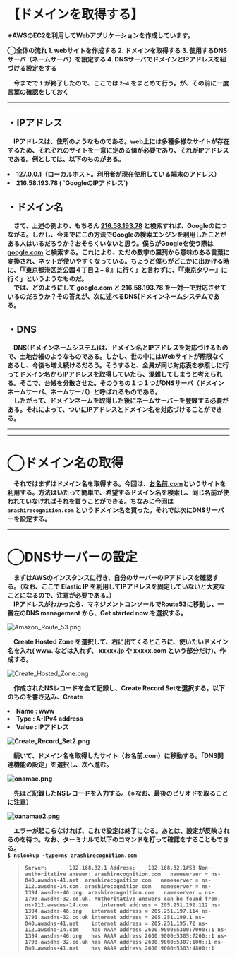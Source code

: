 
<h1>【ドメインを取得する】</h1>

<b>※AWSのEC2を利用してWebアプリケーションを作成しています。</b>

<b>
◯全体の流れ
1. webサイトを作成する
2. ドメインを取得する
3. 使用するDNSサーバ（ネームサーバ）を設定する
4. DNSサーバでドメインとIPアドレスを紐づける設定をする
</b>

<b>　今までで `1` が終了したので、ここでは `2~4` をまとめて行う。が、その前に一度言葉の確認をしておく</b>

***

<h2>・IPアドレス</h2>

<b>　IPアドレスは、住所のようなものである。web上には多種多様なサイトが存在するため、それぞれのサイトを一意に定める値が必要であり、それがIPアドレスである。例としては、以下のものがある。
<li>127.0.0.1（ローカルホスト。利用者が現在使用している端末のアドレス）</li>
<li>216.58.193.78 ( `GoogleのIPアドレス`) </li>
</b>

<h2>・ドメイン名</h2>

<b>　さて、上述の例より、もちろん [216.58.193.78](http://216.58.193.78) と検索すれば、Googleのにつながる。しかし、今までにこの方法でGoogleの検索エンジンを利用したことがある人はいるだろうか？おそらくいないと思う。僕らがGoogleを使う際は [google.com](https://www.google.com) と検索する。これにより、ただの数字の羅列から意味のある言葉に変換され、ネットが使いやすくなっている。ちょうど僕らがどこかに出かける時に、「『東京都港区芝公園４丁目２−８』に行く」と言わずに、「『東京タワー』に行く」というようなものだ。<br>
　では、どのようにして google.com と 216.58.193.78 を一対一で対応させているのだろうか？その答えが、次に述べるDNS(ドメインネームシステムである。</b>

<h2>・DNS</h2>

<b>　DNS(ドメインネームシステム)は、ドメイン名とIPアドレスを対応づけるもので、土地台帳のようなものである。しかし、世の中にはWebサイトが際限なくあるし、今後も増え続けるだろう。そうすると、全員が同じ対応表を参照しに行ってドメイン名からIPアドレスを取得していたら、混雑してしまうと考えられる。そこで、台帳を分散させた。そのうちの１つ１つがDNSサーバ（ドメインネームサーバ、ネームサーバ）と呼ばれるものである。<br>
　したがって、ドメインネームを取得した後にネームサーバーを登録する必要がある。それによって、ついにIPアドレスとドメイン名を対応づけることができる。</b>

***
***

<h1>◯ドメイン名の取得</h1>

<b>　それではまずはドメイン名を取得する。今回は、[お名前.com](https://www.onamae.com/?btn_id=navi_top_domain_logo)というサイトを利用する。方法はいたって簡単で、希望するドメイン名を検索し、同じ名前が使われていなければそれを買うことができる。ちなみに今回は `arashirecognition.com` というドメイン名を買った。それでは次にDNSサーバーを設定する。</b>

***

<h1>◯DNSサーバーの設定</h1>

<b>　まずはAWSのインスタンスに行き、自分のサーバーのIPアドレスを確認する。（なお、ここで Elastic IP を利用してIPアドレスを固定していないと大変なことになるので、注意が必要である。）<br>
　IPアドレスがわかったら、マネジメントコンソールでRoute53に移動し、一番左のDNS management から、Get started now を選択する。</b>

![Amazon_Route_53.png](attachment:Amazon_Route_53.png)

<b>　Create Hosted Zone を選択して、右に出てくるところに、使いたいドメイン名を入れ( www. などは入れず、 xxxxx.jp や xxxxx.com という部分だけ)、作成する。</b>

![Create_Hosted_Zone.png](attachment:Create_Hosted_Zone.png)

<b>　作成されたNSレコードを全て記録し、Create Record Setを選択する。以下のものを書き込み、Create
<li>Name : www</li>
<li>Type : A-IPv4 address</li>
<li>Value : IPアドレス</li>

![Create_Record_Set2.png](attachment:Create_Record_Set2.png)

<b>　続いて、ドメイン名を取得したサイト（お名前.com）に移動する。「DNS関連機能の設定」を選択し、次へ進む。</b>

![onamae.png](attachment:onamae.png)

<b>　先ほど記録したNSレコードを入力する。（※なお、最後のピリオドを取ることに注意）</b>

![oanamae2.png](attachment:oanamae2.png)

<b>　エラーが起こらなければ、これで設定は終了になる。あとは、設定が反映されるのを待つ。なお、ターミナルで以下のコマンドを打って確認をすることもできる。<br>
`$ nslookup -type=ns arashirecognition.com`
>`Server:		192.168.32.1
Address:	192.168.32.1#53
Non-authoritative answer:
arashirecognition.com	nameserver = ns-840.awsdns-41.net.
arashirecognition.com	nameserver = ns-112.awsdns-14.com.
arashirecognition.com	nameserver = ns-1394.awsdns-46.org.
arashirecognition.com	nameserver = ns-1793.awsdns-32.co.uk.
Authoritative answers can be found from:
ns-112.awsdns-14.com	internet address = 205.251.192.112
ns-1394.awsdns-46.org	internet address = 205.251.197.114
ns-1793.awsdns-32.co.uk	internet address = 205.251.199.1
ns-840.awsdns-41.net	internet address = 205.251.195.72
ns-112.awsdns-14.com	has AAAA address 2600:9000:5300:7000::1
ns-1394.awsdns-46.org	has AAAA address 2600:9000:5305:7200::1
ns-1793.awsdns-32.co.uk	has AAAA address 2600:9000:5307:100::1
ns-840.awsdns-41.net	has AAAA address 2600:9000:5303:4800::1
`
